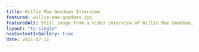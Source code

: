 ```yaml
---
title: Willie Mae Goodman Interview
featured: willie-mae-goodman.jpg
featuredAlt: Still image from a video interview of Willie Mae Goodman, an older black woman.
layout: "tc-single"
hasContentInGallery: true
date: 2021-07-11
---
```

